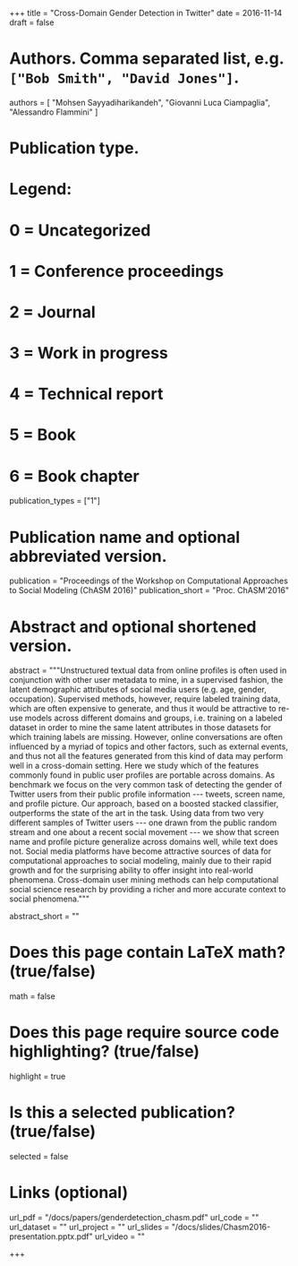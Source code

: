 +++
title = "Cross-Domain Gender Detection in Twitter"
date = 2016-11-14
draft = false

# Authors. Comma separated list, e.g. `["Bob Smith", "David Jones"]`.
authors = [
    "Mohsen Sayyadiharikandeh", 
    "Giovanni Luca Ciampaglia", 
    "Alessandro Flammini" 
]

# Publication type.
# Legend:
# 0 = Uncategorized
# 1 = Conference proceedings
# 2 = Journal
# 3 = Work in progress
# 4 = Technical report
# 5 = Book
# 6 = Book chapter
publication_types = ["1"]

# Publication name and optional abbreviated version.
publication = "Proceedings of the Workshop on Computational Approaches to Social Modeling (ChASM 2016)"
publication_short = "Proc. ChASM'2016"

# Abstract and optional shortened version.
abstract = """Unstructured textual data from online profiles is often used in conjunction
with other user metadata to mine, in a supervised fashion, the latent
demographic attributes of social media users (e.g. age, gender,
occupation).   Supervised methods, however, require labeled training data,
which are often expensive to generate, and thus it would be attractive to
re-use models across different domains and groups, i.e. training on a
labeled dataset in order to mine the same latent attributes in those
datasets for which training labels are missing. However, online
conversations are often influenced by a myriad of topics and other factors,
such as external events, and thus not all the features generated from this
kind of data may perform well in a cross-domain setting. Here we study
which of the features commonly found in public user profiles are portable
across domains. As benchmark we focus on the very common task of detecting
the gender of Twitter users from their public profile information ---
tweets, screen name, and profile picture. Our approach, based on a boosted
stacked classifier, outperforms the state of the art in the task. Using
data from two very different samples of Twitter users --- one drawn from
the public random stream and one about a recent social movement --- we show
that screen name and profile picture generalize across domains well, while
text does not. Social media platforms have become attractive sources of
data for computational approaches to social modeling, mainly due to their
rapid growth and for the surprising ability to offer insight into
real-world phenomena. Cross-domain user mining methods can help
computational social science research by providing a richer and more
accurate context to social phenomena."""

abstract_short = ""

# Does this page contain LaTeX math? (true/false)
math = false

# Does this page require source code highlighting? (true/false)
highlight = true

# Is this a selected publication? (true/false)
selected = false

# Links (optional)
url_pdf = "/docs/papers/genderdetection_chasm.pdf"
url_code = ""
url_dataset = ""
url_project = ""
url_slides = "/docs/slides/Chasm2016-presentation.pptx.pdf"
url_video = ""

+++
